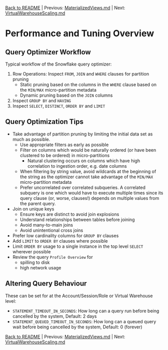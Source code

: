 [Back to README](../README.md) | Previous: [MaterializedViews.md](MaterializedViews.md) | Next: [VirtualWarehouseScaling.md](VirtualWarehouseScaling.md)

# Performance and Tuning Overview #

## Query Optimizer Workflow ##
Typical workflow of the Snowflake query optimizer:
1. Row Operations: Inspect `FROM`, `JOIN` and `WHERE` clauses for partition pruning
   * Static pruning based on the columns in the `WHERE` clause based on the `MIN/MAX` micro-partition metadata
   * Dynamic pruning based on the `JOIN` columns
2. Inspect `GROUP BY` and `HAVING`
3. Inspect `SELECT`, `DISTINCT`, `ORDER BY` and `LIMIT`

## Query Optimization Tips ##
* Take advantage of partition pruning by limiting the initial data set as much as possible.
  * Use appropriate filters as early as possible
  * Filter on columns which would be naturally ordered (or have been clustered to be ordered) in micro-partitions
    * Natural clustering occurs on columns which have high correlation to ingestion order, e.g. date columns
  * When filtering by string value, avoid wildcards at the beginning of the string as the optimizer cannot take advantage of the `MIN/MAX` micro-partition metadata
  * Prefer uncorrelated over correlated subqueries. A correlated subquery is one which would have to execute multiple times since its query clause (or, worse, clauses!) depends on multiple values from the parent query.  
* Join on unique keys
  * Ensure keys are distinct to avoid join explosions
  * Understand relationships between tables before joining
  * Avoid many-to-main joins
  * Avoid unintentional cross joins
* Prefer low cardinality columns for `GROUP BY` clauses
* Add `LIMIT` to `ORDER BY` clauses where possible
* Limit `ORDER BY` usage to a single instance in the top level `SELECT` wherever possible
* Review the query `Profile Overview` for
  * spilling to disk
  * high network usage

## Altering Query Behaviour ##
These can be set for at the Account/Session/Role or Virtual Warehouse level:
* `STATEMENT_TIMEOUT_IN_SECONDS`: How long can a query run before being cancelled by the system, Default: 2 days
* `STATEMENT_QUEUED_TIMEOUT_IN_SECONDS`:  How long can a queued query wait before being cancelled by the system, Default: 0 (forever)


[Back to README](../README.md) | Previous: [MaterializedViews.md](MaterializedViews.md) | Next: [VirtualWarehouseScaling.md](VirtualWarehouseScaling.md)

